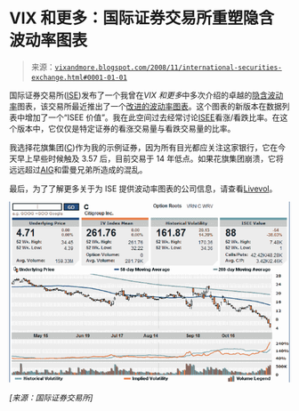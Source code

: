 <!--yml

分类：未分类

日期：2024-05-18 18:14:54

-->

# VIX 和更多：国际证券交易所重塑隐含波动率图表

> 来源：[`vixandmore.blogspot.com/2008/11/international-securities-exchange.html#0001-01-01`](http://vixandmore.blogspot.com/2008/11/international-securities-exchange.html#0001-01-01)

国际证券交易所([ISE](http://vixandmore.blogspot.com/search/label/ISE))发布了一个我曾在*VIX 和更多*中多次介绍的卓越的[隐含波动率](http://vixandmore.blogspot.com/search/label/implied%20volatility)图表，该交易所最近推出了一个[改进的波动率图表](http://www.ise.com/WebForm/md_livevol.aspx?categoryId=124&header3=true&menu1=true)。这个图表的新版本在数据列表中增加了一个“ISEE 价值”。我在此空间过去经常讨论[ISEE](http://vixandmore.blogspot.com/search/label/ISEE)看涨/看跌比率。在这个版本中，它仅仅是特定证券的看涨交易量与看跌交易量的比率。

我选择花旗集团([C](http://vixandmore.blogspot.com/search/label/C))作为我的示例证券，因为所有目光都应关注这家银行，它在今天早上早些时候触及 3.57 后，目前交易于 14 年低点。如果花旗集团崩溃，它将远远超过[AIG](http://vixandmore.blogspot.com/search/label/AIG)和雷曼兄弟所造成的混乱。

最后，为了了解更多关于为 ISE 提供波动率图表的公司信息，请查看[Livevol](http://www.livevol.com/Default.aspx)。

![](img/51152b95d028b9e1b2c517afa91e7164.png)

*[来源：国际证券交易所]*
